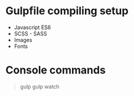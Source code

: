 # Gulpfile compiling setup

- Javascript ES6 
- SCSS - SASS
- Images
- Fonts

# Console commands
> gulp
> gulp watch
